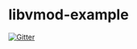 # libvmod-example

[![Gitter](https://badges.gitter.im/Join%20Chat.svg)](https://gitter.im/varnish/libvmod-example?utm_source=badge&utm_medium=badge&utm_campaign=pr-badge&utm_content=badge)